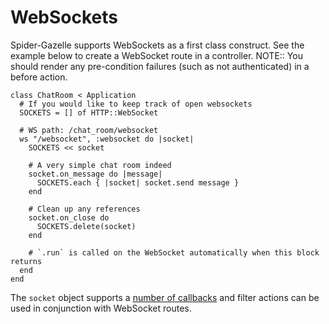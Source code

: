 # WebSockets

Spider-Gazelle supports WebSockets as a first class construct.
See the example below to create a WebSocket route in a controller.
NOTE:: You should render any pre-condition failures (such as not authenticated) in a before action.

```crystal
class ChatRoom < Application
  # If you would like to keep track of open websockets
  SOCKETS = [] of HTTP::WebSocket

  # WS path: /chat_room/websocket
  ws "/websocket", :websocket do |socket|
    SOCKETS << socket

    # A very simple chat room indeed
    socket.on_message do |message|
      SOCKETS.each { |socket| socket.send message }
    end

    # Clean up any references
    socket.on_close do
      SOCKETS.delete(socket)
    end

    # `.run` is called on the WebSocket automatically when this block returns
  end
end

```

The `socket` object supports a [number of callbacks](https://crystal-lang.org/api/latest/HTTP/WebSocket.html) and filter actions can be used in conjunction with WebSocket routes.
